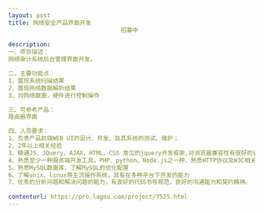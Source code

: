 ```yaml
---                
layout: post       
title: 网络安全产品界面开发
                                招募中
           
description: 
一、项目描述：
网络审计系统后台管理界面开发。

二、主要功能点：
1、展现系统扫描结果
2、展现网络数据解析结果
3、对网络数据，硬件进行控制操作

三、可参考产品：
路由器界面

四、人员要求：
1、负责产品前端WEB UI的设计、开发、及其系统的测试、维护；
2、2年以上相关经验
3、精通JS，JQuery，AJAX，HTML，CSS 常见的jquery开发框架,对浏览器兼容性有很好的认识
4、熟悉至少一种服务端开发工具，PHP、python、Node.js之一种，熟悉HTTP协议及W3C相关互联网规范
5、熟悉MySQL数据库，了解MySQL的优化配置
6、了解unix、linux等主流操作系统，具有在多种平台下开发的能力
7、优秀的分析问题和解决问题的能力，有良好的代码书写规范，良好的沟通能力和契约精神。
     
contenturl: https://pro.lagou.com/project/7525.html      
---                 
```

